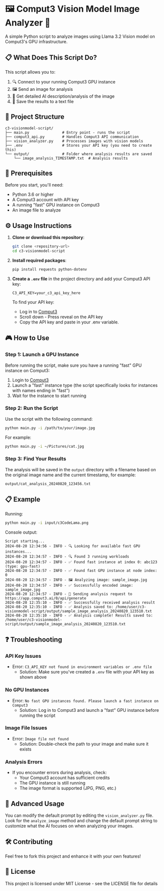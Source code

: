 # 🖼️ Comput3 Vision Model Image Analyzer 🤖

A simple Python script to analyze images using Llama 3.2 Vision model on Comput3's GPU infrastructure.

## 📋 What Does This Script Do?

This script allows you to:
1. 🔍 Connect to your running Comput3 GPU instance
2. 🖼️ Send an image for analysis
3. 📝 Get detailed AI description/analysis of the image
4. 💾 Save the results to a text file

## 📁 Project Structure

```
c3-visionmodel-script/
├── main.py               # Entry point - runs the script
├── comput3_api.py        # Handles Comput3 API communication
├── vision_analyzer.py    # Processes images with vision models
├── .env                  # Stores your API key (you need to create this)
└── output/               # Folder where analysis results are saved
    └── image_analysis_TIMESTAMP.txt  # Analysis results
```

## 🚀 Prerequisites

Before you start, you'll need:

- Python 3.6 or higher
- A Comput3 account with API key
- A running "fast" GPU instance on Comput3
- An image file to analyze

## ⚙️ Usage Instructions

1. **Clone or download this repository**:
   ```bash
   git clone <repository-url>
   cd c3-visionmodel-script
   ```

2. **Install required packages**:
   ```bash
   pip install requests python-dotenv
   ```

3. **Create a `.env` file** in the project directory and add your Comput3 API key:
   ```
   C3_API_KEY=your_c3_api_key_here
   ```

   To find your API key:
   - Log in to [Comput3](https://launch.comput3.ai/)
   - Scroll down - Press reveal on the API key
   - Copy the API key and paste in your .env variable.

## 🎮 How to Use

### Step 1: Launch a GPU Instance

Before running the script, make sure you have a running "fast" GPU instance on Comput3:
1. Login to [Comput3](https://launch.comput3.ai/)
2. Launch a "fast" instance type (the script specifically looks for instances with names ending in "fast")
3. Wait for the instance to start running

### Step 2: Run the Script

Use the script with the following command:

```bash
python main.py -i /path/to/your/image.jpg
```

For example:

```bash
python main.py -i ~/Pictures/cat.jpg
```

### Step 3: Find Your Results

The analysis will be saved in the `output` directory with a filename based on the original image name and the current timestamp, for example:
```
output/cat_analysis_20240820_123456.txt
```

## 📋 Example

Running:
```bash
python main.py -i input/c3CodeLama.png
```

Console output:
```
Script starting...
2024-08-20 12:34:56 - INFO - 🔍 Looking for available fast GPU instances...
2024-08-20 12:34:57 - INFO - 🔍 Found 3 running workloads
2024-08-20 12:34:57 - INFO - ✅ Found fast instance at index 0: abc123 (type: gpu-fast)
2024-08-20 12:34:57 - INFO - ✅ Found fast GPU instance at node index: 0
2024-08-20 12:34:57 - INFO - 🖼️ Analyzing image: sample_image.jpg
2024-08-20 12:34:57 - INFO - ✅ Successfully encoded image: sample_image.jpg
2024-08-20 12:34:57 - INFO - 🔄 Sending analysis request to https://app.comput3.ai/0/api/generate
2024-08-20 12:35:10 - INFO - ✅ Successfully received analysis result
2024-08-20 12:35:10 - INFO - ✅ Analysis saved to: /home/user/c3-visionmodel-script/output/sample_image_analysis_20240820_123510.txt
2024-08-20 12:35:10 - INFO - ✅ Analysis complete! Results saved to: /home/user/c3-visionmodel-script/output/sample_image_analysis_20240820_123510.txt
```

## ❓ Troubleshooting

### API Key Issues
- Error: `C3_API_KEY not found in environment variables or .env file`
  - Solution: Make sure you've created a `.env` file with your API key as shown above

### No GPU Instances
- Error: `No fast GPU instances found. Please launch a fast instance on Comput3`
  - Solution: Log in to Comput3 and launch a "fast" GPU instance before running the script

### Image File Issues
- Error: `Image file not found`
  - Solution: Double-check the path to your image and make sure it exists

### Analysis Errors
- If you encounter errors during analysis, check:
  - Your Comput3 account has sufficient credits
  - The GPU instance is still running
  - The image format is supported (JPG, PNG, etc.)

## 🔄 Advanced Usage

You can modify the default prompt by editing the `vision_analyzer.py` file. Look for the `analyze_image` method and change the default prompt string to customize what the AI focuses on when analyzing your images.

## 🛠️ Contributing

Feel free to fork this project and enhance it with your own features!

## 📜 License

This project is licensed under MIT License - see the LICENSE file for details
